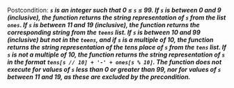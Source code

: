 Postcondition: ***`s` is an integer such that 0 ≤ `s` ≤ 99. If `s` is between 0 and 9 (inclusive), the function returns the string representation of `s` from the list `ones`. If `s` is between 11 and 19 (inclusive), the function returns the corresponding string from the `teens` list. If `s` is between 10 and 99 (inclusive) but not in the `teens`, and if `s` is a multiple of 10, the function returns the string representation of the tens place of `s` from the `tens` list. If `s` is not a multiple of 10, the function returns the string representation of `s` in the format `tens[s // 10] + '-' + ones[s % 10]`. The function does not execute for values of `s` less than 0 or greater than 99, nor for values of `s` between 11 and 19, as these are excluded by the precondition.***